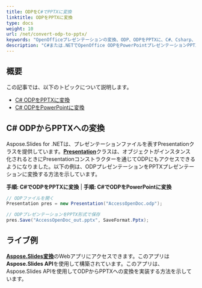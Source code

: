 ```yaml
---
title: ODPをC#でPPTXに変換
linktitle: ODPをPPTXに変換
type: docs
weight: 10
url: /net/convert-odp-to-pptx/
keywords: "OpenOfficeプレゼンテーションの変換、ODP、ODPをPPTXに、C#、Csharp、.NET"
description: "C#または.NETでOpenOffice ODPをPowerPointプレゼンテーションPPTXに変換"
---
```


## 概要

この記事では、以下のトピックについて説明します。

- [C# ODPをPPTXに変換](#csharp-odp-to-pptx)
- [C# ODPをPowerPointに変換](#csharp-odp-to-powerpoint)

## C# ODPからPPTXへの変換

Aspose.Slides for .NETは、プレゼンテーションファイルを表すPresentationクラスを提供しています。[**Presentation**](https://reference.aspose.com/slides/net/aspose.slides/presentation)クラスは、オブジェクトがインスタンス化されるときにPresentationコンストラクターを通じてODPにもアクセスできるようになりました。以下の例は、ODPプレゼンテーションをPPTXプレゼンテーションに変換する方法を示しています。

<a name="csharp-odp-to-pptx" id="csharp-odp-to-pptx"><strong>手順: C#でODPをPPTXに変換</strong></a> |
<a name="csharp-odp-to-powerpoint" id="csharp-odp-to-powerpoint"><strong>手順: C#でODPをPowerPointに変換</strong></a>

```c#
// ODPファイルを開く
Presentation pres = new Presentation("AccessOpenDoc.odp");

// ODPプレゼンテーションをPPTX形式で保存
pres.Save("AccessOpenDoc_out.pptx", SaveFormat.Pptx);
```



## **ライブ例**
[**Aspose.Slides変換**](https://products.aspose.app/slides/conversion/)のWebアプリにアクセスできます。このアプリは**Aspose.Slides API**を使用して構築されています。このアプリは、Aspose.Slides APIを使用してODPからPPTXへの変換を実装する方法を示しています。
